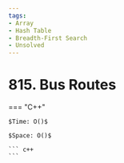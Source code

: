 ```yaml
---
tags:
- Array
- Hash Table
- Breadth-First Search
- Unsolved
---
```



# 815. Bus Routes

=== "C++"

    $Time: O()$

    $Space: O()$

    ``` c++
    ```